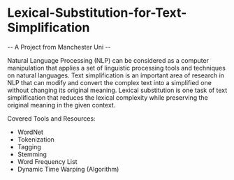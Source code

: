 # Lexical-Substitution-for-Text-Simplification
-- A Project from Manchester Uni --

Natural Language Processing (NLP) can be considered as a computer manipulation that applies a set of linguistic processing tools and techniques on natural languages. Text simplification is an important area of research in NLP that can modify and convert the complex text into a simplified one without changing its original meaning. Lexical substitution is one task of text simplification that reduces the lexical complexity while preserving the original meaning in the given context.

Covered Tools and Resources:
- WordNet
- Tokenization
- Tagging
- Stemming
- Word Frequency List
- Dynamic Time Warping (Algorithm)
